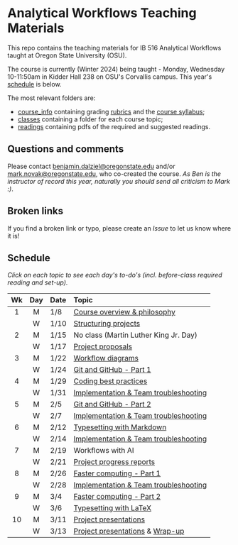 # Analytical Workflows Teaching Materials

This repo contains the teaching materials for IB 516 Analytical Workflows taught at Oregon State University (OSU).

The course is currently (Winter 2024) being taught - Monday, Wednesday 10-11:50am in Kidder Hall 238 on OSU's Corvallis campus. This year's [schedule](#schedule) is below.

The most relevant folders are:
- [course_info](course_info/) containing grading [rubrics](course_info/rubrics/) and the [course syllabus](course_info/syllabus/syllabus.pdf);
- [classes](classes/) containing a folder for each course topic;
- [readings](readings/) containing pdfs of the required and suggested readings.

## Questions and comments
Please contact [benjamin.dalziel@oregonstate.edu](mailto:benjamin.dalziel@oregonstate.edu) and/or [mark.novak@oregonstate.edu](mailto:mark.novak@oregonstate.edu), who co-created the course. _As Ben is the instructor of record this year, naturally you should send all criticism to Mark :)_.

## Broken links
If you find a broken link or typo, please create an _Issue_ to let us know where it is!

## Schedule
_Click on each topic to see each day's to-do's (incl. before-class required reading and set-up)._

| Wk | Day | Date      | Topic                                            |
|:-:|:----:|:----------|:-------------------------------------------------|
|1  | M    | 1/8       | [Course overview & philosophy](classes/Introduction)          |
|   | W    | 1/10      | [Structuring projects](classes/StructuredProjects)            |
|2  | M    | 1/15      | No class (Martin Luther King Jr. Day)                         |
|   | W    | 1/17      | [Project proposals](classes/ProjectProposal)                  |
|3  | M    | 1/22      | [Workflow diagrams](classes/WorkflowDiagrams)                 |
|   | W    | 1/24      | [Git and GitHub - Part 1](classes/VersionControl_Git_part_1)   |
|4  | M    | 1/29      | [Coding best practices](classes/CodingBestPractices)          |
|   | W    | 1/31      | [Implementation & Team troubleshooting](classes/Implementation) |
|5  | M    | 2/5       | [Git and GitHub - Part 2](classes/VersionControl_Git_part_2)   |
|   | W    | 2/7       | [Implementation & Team troubleshooting](classes/Implementation)  |
|6  | M    | 2/12      | [Typesetting with Markdown](classes/Typesetting_Markdown)     |
|   | W    | 2/14      | [Implementation & Team troubleshooting](classes/Implementation)|
|7  | M    | 2/19      | Workflows with AI                 |
|   | W    | 2/21      | [Project progress reports](classes/ProjectReport)             |
|8  | M    | 2/26      | [Faster computing - Part 1](classes/FasterComputing_part_1)    |
|   | W    | 2/28      | [Implementation & Team troubleshooting](classes/Implementation) |
|9  | M    | 3/4       | [Faster computing - Part 2](classes/FasterComputing_part_2)    |
|   | W    | 3/6       | [Typesetting with LaTeX](classes/Typesetting_LaTeX)           |
|10 | M    | 3/11      | [Project presentations](classes/ProjectSummary)               |
|   | W    | 3/13      | [Project presentations](classes/ProjectSummary) & [Wrap-up](classes/WrapUp) |